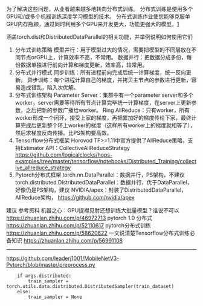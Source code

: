 

<!--
 * @version:
 * @Author:  StevenJokess https://github.com/StevenJokess
 * @Date: 2020-10-07 22:21:53
 * @LastEditors:  StevenJokess https://github.com/StevenJokess
 * @LastEditTime: 2020-11-27 22:34:18
 * @Description:
 * @TODO::
 * @Reference:
-->

为了解决这些问题，从业者越来越多地转向分布式训练。 分布式训练是使用多个GPU和/或多个机器训练深度学习模型的技术。 分布式训练作业使您能够克服单GPU内存瓶颈，通过同时利用多个GPU来开发更大，功能更强大的模型。[1]

涵盖torch.dist和DistributedDataParallel的相关功能，并举例说明如何使用它们




1. 分布式训练策略
模型并行：用于模型过大的情况，需要把模型的不同层放在不同节点orGPU上，计算效率不高，不常用。
数据并行：把数据分成多份，每份数据单独进行前向计算和梯度更新，效率高，较常用。
2. 分布式并行模式
同步训练：所有进程前向完成后统一计算梯度，统一反向更新。
异步训练：每个进程计算自己的梯度，并拷贝主节点的参数进行更新，容易造成错乱，陷入次优解。
3. 分布式训练架构
Parameter Server：集群中有一个parameter server和多个worker，server需要等待所有节点计算完毕统一计算梯度，在server上更新参数，之后把新的参数广播给worker。
Ring AllReduce：只有worker，所有worker形成一个闭环，接受上家的梯度，再把累加好的梯度传给下家，最终计算完成后更新整个环上worker的梯度（这样所有worker上的梯度就相等了），然后求梯度反向传播。比PS架构要高效。
4. Tensorflow分布式框架
Horovod
TF>=1.11中官方提供了AllReduce策略，支持Estimator API：CollectiveAllReduceStrategy
https://github.com/logicalclocks/hops-examples/tree/master/tensorflow/notebooks/Distributed_Training/collective_allreduce_strategy
5. Pytorch分布式框架
torch.nn.DataParallel：数据并行，PS架构，不建议
torch.distributed.DistributedDataParallel：数据并行，优于DataParallel，好像仍是PS架构，建议
NVIDIA/apex：封装了DistributedDataParallel，AllReduce架构，
https://github.com/nvidia/apex

建议
参考资料
机器之心：GPU捉襟见肘还想训练大批量模型？谁说不可以
https://zhuanlan.zhihu.com/p/46972713
pytorch 1.0 分布式
https://zhuanlan.zhihu.com/p/52110617
pytorch分布式训练
https://zhuanlan.zhihu.com/p/58620622
一文说清楚Tensorflow分布式训练必备知识
https://zhuanlan.zhihu.com/p/56991108




[1]: https://github.com/zergtant/pytorch-handbook/tree/master/chapter4/distributeddataparallel


---
https://github.com/leaderj1001/MobileNetV3-Pytorch/blob/master/preprocess.py

        if args.distributed:
            train_sampler = torch.utils.data.distributed.DistributedSampler(train_dataset)
        else:
            train_sampler = None
